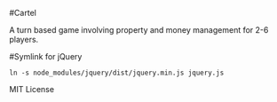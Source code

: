 #Cartel

A turn based game involving property and money management for 2-6 players.

#Symlink for jQuery

`ln -s node_modules/jquery/dist/jquery.min.js jquery.js`

MIT License
